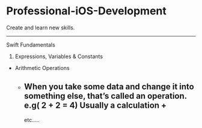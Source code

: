 # Professional-iOS-Development

Create and learn new skills.

---
Swift Fundamentals

1. Expressions, Variables & Constants

- Arithmetic Operations
   * When you take some data and change it into something else, that’s called an operation.
      e.g( 2 + 2 = 4)
     Usually a calculation 
      +
      -
     etc.....

